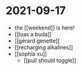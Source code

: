 # 2021-09-17

- the [[weekend]] is here!
- [[loas a buda]]
- [[gérard genette]]
- [[recharging alkalines]]
- [[sophia xu]]
  - [[pull should toggle]]